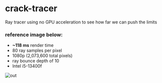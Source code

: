 # crack-tracer
Ray tracer using no GPU acceleration to see how far we can push the limits

### reference image below: 
- **~118 ms** render time
- 80 ray samples per pixel
- 1080p (2,073,600 total pixels)
- ray bounce depth of 10
- Intel i5-13400f


![out](https://github.com/user-attachments/assets/8bdb60e1-8855-4d2f-8030-96533735087c)
